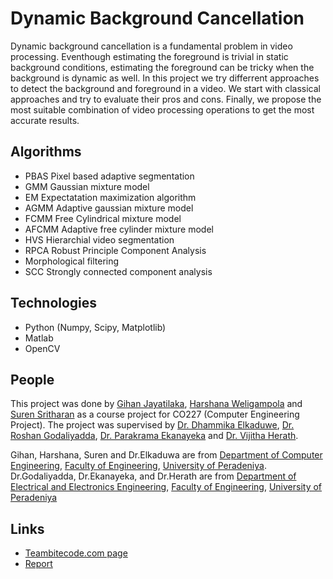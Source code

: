 # Dynamic Background Cancellation

Dynamic background cancellation is a fundamental problem in video processing. Eventhough estimating the foreground is trivial in static background conditions, estimating the foreground can be tricky when the background is dynamic as well.
In this project we try differrent approaches to detect the background and foreground in a video. We start with classical approaches and try to evaluate their pros and cons. Finally, we propose the most suitable combination of video processing operations to get the most accurate results.

## Algorithms
* PBAS Pixel based adaptive segmentation
* GMM Gaussian mixture model
* EM Expectatation maximization algorithm
* AGMM Adaptive gaussian mixture model
* FCMM Free Cylindrical mixture model
* AFCMM Adaptive free cylinder mixture model
* HVS Hierarchial video segmentation
* RPCA Robust Principle Component Analysis
* Morphological filtering
* SCC Strongly connected component analysis

## Technologies
* Python (Numpy, Scipy, Matplotlib)
* Matlab
* OpenCV

## People
This project was done by [Gihan Jayatilaka](https://gihan.me), [Harshana Weligampola](http://teambitecode.com/people/harshana) and [Suren Sritharan](http://teambitecode.com/people/suren) as a course project for CO227 (Computer Engineering Project). The project was supervised by [Dr. Dhammika Elkaduwe](http://www.ce.pdn.ac.lk/dhammika.html), [Dr. Roshan Godaliyadda](http://eng.pdn.ac.lk/deee/staff/academic/dr.gmri.godaliyadda/profile.php), [Dr. Parakrama Ekanayeka](http://eng.pdn.ac.lk/deee/staff/academic/dr.mpb.ekanayake/profile.php) and [Dr. Vijitha Herath](http://eng.pdn.ac.lk/deee/staff/academic/dr.vr.herath/profile.php).

Gihan, Harshana, Suren and Dr.Elkaduwa are from [Department of Computer Engineering](http://ce.pdn.ac.lk), [Faculty of Engineering](http://eng.pdn.ac.lk), [University of Peradeniya](http://pdn.ac.lk). Dr.Godaliyadda, Dr.Ekanayeka, and Dr.Herath are from [Department of Electrical and Electronics Engineering](http://ee.pdn.ac.lk), [Faculty of Engineering](http://eng.pdn.ac.lk), [University of Peradeniya](http://pdn.ac.lk)

## Links
* [Teambitecode.com page](http://teambitecode.com/projects/foreground-estimation)
* [Report](https://github.com/gihanchanaka/CO227_DynamicBackgroundCancellation/blob/master/Final_Report.pdf)
